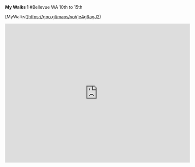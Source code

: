 **My Walks 1**
#Bellevue WA 10th to 15th



[MyWalks(]https://goo.gl/maps/voVje4gRagJ2)

<iframe src="https://www.google.com/maps/embed?pb=!1m28!1m12!1m3!1d2689.260644814687!2d-122.13650198439306!3d47.62106449497199!2m3!1f0!2f0!3f0!3m2!1i1024!2i768!4f13.1!4m13!3e2!4m5!1s0x54906db1bd46e5af%3A0xbec58561dd6edf85!2s15300+NE+10th+St%2C+Bellevue%2C+WA+98007!3m2!1d47.618714499999996!2d-122.1362272!4m5!1s0x54906daf82f14e07%3A0x6d3571092144bff8!2s15300+NE+15th+St%2C+Bellevue%2C+WA+98007!3m2!1d47.6234073!2d-122.13594119999999!5e0!3m2!1sen!2sus!4v1454978258421" width="600" height="450" frameborder="0" style="border:0" allowfullscreen></iframe>